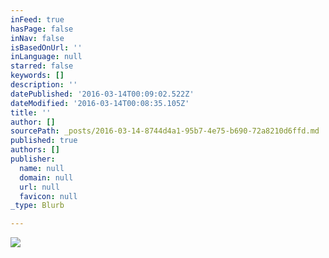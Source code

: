 ```yaml
---
inFeed: true
hasPage: false
inNav: false
isBasedOnUrl: ''
inLanguage: null
starred: false
keywords: []
description: ''
datePublished: '2016-03-14T00:09:02.522Z'
dateModified: '2016-03-14T00:08:35.105Z'
title: ''
author: []
sourcePath: _posts/2016-03-14-8744d4a1-95b7-4e75-b690-72a8210d6ffd.md
published: true
authors: []
publisher:
  name: null
  domain: null
  url: null
  favicon: null
_type: Blurb

---
```

![](https://s3-us-west-2.amazonaws.com/the-grid-img/p/7e6e1422557fefc9da51e51fe9535832737d3f6b.jpg)